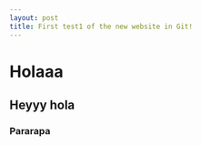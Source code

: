 ```yaml
---
layout: post
title: First test1 of the new website in Git!
---
```


# Holaaa

## Heyyy hola

### Pararapa
